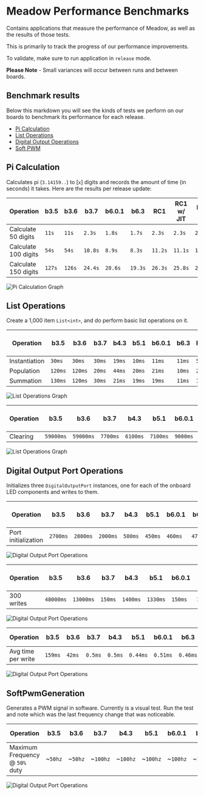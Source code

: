 # Meadow Performance Benchmarks

Contains applications that measure the performance of Meadow, as well as the results of those tests.

This is primarily to track the progress of our performance improvements.

To validate, make sure to run application in `release` mode.

**Please Note** - Small variances will occur between runs and between boards.

## Benchmark results

Below this markdown you will see the kinds of tests we perform on our boards to benchmark its performance for each release.

* [Pi Calculation](#pi-calculation)
* [List Operations](#list-operations)
* [Digital Output Operations](#digital-output-port-operations)
* [Soft PWM](#softpwmgeneration)

## Pi Calculation

Calculates pi (`3.14159..`) to [`x`] digits and records the amount of time (in seconds) it takes. Here are the results per release update:

| Operation              | **b3.5**   | **b3.6**   | **b3.7**   | **b6.0.1** | **b6.3**   | **RC1**   | **RC1 w/ JIT** | **RC-2** |
|------------------------|------------|------------|------------|------------|------------|-----------|----------------|----------|
| Calculate 50 digits    | `11s`      | `11s`      | `2.3s`     | `1.8s`     | `1.7s`     | `2.3s`    | `2.3s`         | `2.2s`   |
| Calculate 100 digits   | `54s`      | `54s`      | `10.8s`    | `8.9s`     | `8.3s`     | `11.2s`   | `11.1s`        | `10.1s`  |
| Calculate 150 digits   | `127s`     | `126s`     | `24.4s`    | `20.6s`    | `19.3s`    | `26.3s`   | `25.8s`        | `23.4s`  |

![Pi Calculation Graph](design/pi-calculation-dark.png)
 
## List Operations

Create a 1,000 item `List<int>`, and do perform basic list operations on it.

| Operation          | **b3.5**   | **b3.6**   | **b3.7**   | **b4.3**   | **b5.1**   | **b6.0.1** | **b6.3**   | **RC1**   | **RC1 w/ JIT** | **RC-2** |
|--------------------|------------|------------|------------|------------|------------|------------|------------|-----------|----------------|----------|
| Instantiation      | `30ms`      | `30ms`      | `30ms`      | `19ms`      | `10ms`      | `11ms`      | `11ms`      | `5ms`      | `13ms`          | `14ms`    |
| Population         | `120ms`     | `120ms`     | `20ms`      | `44ms`      | `20ms`      | `21ms`      | `10ms`      | `21ms`     | `28ms`          | `29ms`    |
| Summation          | `130ms`     | `120ms`     | `30ms`      | `21ms`      | `19ms`      | `19ms`      | `11ms`      | `19ms`     | `26ms`          | `26ms`    |

![List Operations Graph](design/list-operations-dark.png)

| Operation          | **b3.5**   | **b3.6**   | **b3.7**   | **b4.3**   | **b5.1**   | **b6.0.1** | **b6.3**   | **RC1** | **RC1 w/ JIT** | **RC-2** |
|--------------------|------------|------------|------------|------------|------------|------------|------------|---------|----------------|----------|
| Clearing           | `59000ms`   | `59000ms`   | `7700ms`    | `6100ms`    | `7100ms`    | `9000ms`    | `8800ms`    | `7500ms` | `115ms`         | `130ms`   |

![List Operations Graph](design/list-operations-clearing-dark.png)

## Digital Output Port Operations

Initializes three `DigitalOutputPort` instances, one for each of the onboard LED components and 
writes to them.

| Operation              | **b3.5**  | **b3.6**  | **b3.7**  | **b4.3**  | **b5.1**  | **b6.0.1** | **b6.3**   | **RC1**    | **RC1 w/ JIT** | **RC-2** |
|------------------------|-----------|-----------|-----------|-----------|-----------|------------|------------|------------|----------------|----------|
| Port initialization    | `2700ms`   | `2800ms`   | `2000ms`   | `500ms`    | `450ms`    | `460ms`     | `470ms`     | `480ms`     | `740ms`         | `704ms`   |

![Digital Output Port Operations](design/digital-output-initialize-dark.png)

| Operation              | **b3.5**  | **b3.6**  | **b3.7**  | **b4.3**  | **b5.1**  | **b6.0.1** | **b6.3**   | **RC1**    | **RC1 w/ JIT** | **RC-2** |
|------------------------|-----------|-----------|-----------|-----------|-----------|------------|------------|------------|----------------|----------|
| 300 writes             | `48000ms`  | `13000ms`  | `150ms`    | `1400ms`   | `1330ms`   | `150ms`     | `140ms`     | `140ms`     | `50ms`         | `50ms`    |

![Digital Output Port Operations](design/digital-output-writes-dark.png)

| Operation              | **b3.5**  | **b3.6**  | **b3.7**  | **b4.3**  | **b5.1**  | **b6.0.1** | **b6.3**   | **RC1**    | **RC1 w/ JIT** | **RC-2** |
|------------------------|-----------|-----------|-----------|-----------|-----------|------------|------------|------------|----------------|----------|
| Avg time per write     | `159ms`    | `42ms`     | `0.5ms`    | `0.5ms`    | `0.44ms`   | `0.51ms`    | `0.46ms`    | `0.47ms`    | `0.16ms`        | `0.17ms`  |

![Digital Output Port Operations](design/digital-output-average-time-dark.png)

## SoftPwmGeneration

Generates a PWM signal in software. Currently is a visual test. Run the test and note which was 
the last frequency change that was noticeable.

| Operation                        | **b3.5** | **b3.6** | **b3.7** | **b4.3** | **b5.1** | **b6.0.1** | **b6.3**   | **RC1**   | **RC1 w/ JIT** |
|----------------------------------|----------|----------|----------|----------|----------|------------|------------|-----------|----------------|
| Maximum Frequency @ `50%` duty   | ~`50hz`  | ~`50hz`  | ~`100hz` | ~`100hz` | ~`100hz` | ~`100hz`   | ~`100hz`   |  ~`100Hz` | ~`1500Hz`      |

![Digital Output Port Operations](design/soft-pwm-generation-dark.png)